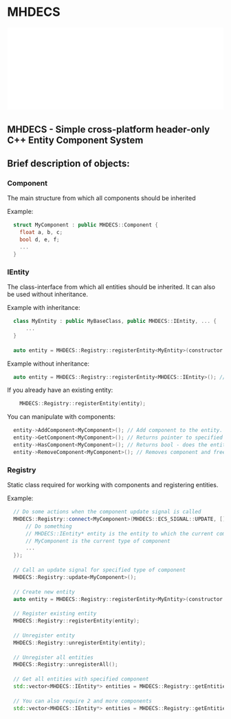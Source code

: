 # MHDECS

![Logo](logo.PNG)

## MHDECS - Simple cross-platform header-only C++ Entity Component System

## Brief description of objects:

### Component

The main structure from which all components should be inherited

Example:
```cpp
  struct MyComponent : public MHDECS::Component {
    float a, b, c;
    bool d, e, f;
    ...
  }

```

### IEntity

The class-interface from which all entities should be inherited. It can also be used without inheritance.

Example with inheritance:
```cpp
  class MyEntity : public MyBaseClass, public MHDECS::IEntity, ... {
      ...
  }

  auto entity = MHDECS::Registry::registerEntity<MyEntity>(constructor args...); // Returns pointer to new entity
```

Example without inheritance:
```cpp
  auto entity = MHDECS::Registry::registerEntity<MHDECS::IEntity>(); // Returns pointer to new entity
```

If you already have an existing entity:
```cpp
    MHDECS::Registry::registerEntity(entity);
```

You can manipulate with components:

```cpp
  entity->AddComponent<MyComponent>(); // Add component to the entity. Each component can only be added once. Returns reference to the created component.
  entity->GetComponent<MyComponent>(); // Returns pointer to specified component if exists, otherwise nullptr
  entity->HasComponent<MyComponent>(); // Returns bool - does the entity has component
  entity->RemoveComponent<MyComponent>(); // Removes component and frees memory
```


### Registry

Static class required for working with components and registering entities.

Example:

```cpp
  // Do some actions when the component update signal is called
  MHDECS::Registry::connect<MyComponent>(MHDECS::ECS_SIGNAL::UPDATE, [] (MHDECS::IEntity* entity) {
      // Do something
      // MHDECS::IEntity* entity is the entity to which the current component is attached
      // MyComponent is the current type of component
      ...
  });

  // Call an update signal for specified type of component
  MHDECS::Registry::update<MyComponent>();

  // Create new entity
  auto entity = MHDECS::Registry::registerEntity<MyEntity>(constructor args...); // Returns pointer to new entity

  // Register existing entity
  MHDECS::Registry::registerEntity(entity);

  // Unregister entity
  MHDECS::Registry::unregisterEntity(entity);

  // Unregister all entities
  MHDECS::Registry::unregisterAll();

  // Get all entities with specified component
  std::vector<MHDECS::IEntity*> entities = MHDECS::Registry::getEntitiesWithComponent<MyComponent>();

  // You can also require 2 and more components
  std::vector<MHDECS::IEntity*> entities = MHDECS::Registry::getEntitiesWithComponent<MyOtherComponent>(MHDECS::Registry::getEntitiesWithComponent<MyComponent>());

```

